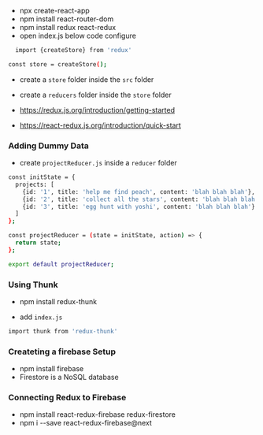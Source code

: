 - npx create-react-app
- npm install react-router-dom
- npm install redux react-redux
- open index.js below code configure

```sh
  import {createStore} from 'redux'

const store = createStore();

```

- create a `store` folder inside the `src` folder
- create a `reducers` folder inside the `store` folder


- https://redux.js.org/introduction/getting-started

- https://react-redux.js.org/introduction/quick-start


### Adding Dummy Data

- create `projectReducer.js` inside a `reducer` folder

```sh
const initState = {
  projects: [
    {id: '1', title: 'help me find peach', content: 'blah blah blah'},
    {id: '2', title: 'collect all the stars', content: 'blah blah blah'},
    {id: '3', title: 'egg hunt with yoshi', content: 'blah blah blah'}
  ]
};

const projectReducer = (state = initState, action) => {
  return state;
};

export default projectReducer;

```


### Using Thunk
- npm install redux-thunk

- add `index.js`
```sh
import thunk from 'redux-thunk'

```


### Createting a firebase Setup
- npm install firebase
- Firestore is a NoSQL database

### Connecting Redux to Firebase
- npm install react-redux-firebase redux-firestore
- npm i --save react-redux-firebase@next